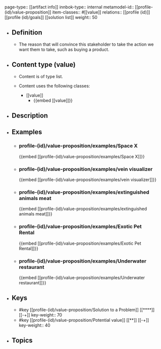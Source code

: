 page-type:: [[artifact info]]
innbok-type:: internal
metamodel-id:: [[profile-(id)/value-proposition]]
item-classes:: #[[value]]
relations:: [[profile (id)]] [[profile (id)/goals]] [[solution list]]
weight:: 50

- ## Definition
  - The reason that will convince this stakeholder to take the action we want them to take, such as buying a product.
- ## Content type (value)
  - Content is of type list.
  
  - Content uses the following classes:
    - [[value]]
      - {{embed [[value]]}}
  
- ## Description
- ## Examples
  - ### profile-(id)/value-proposition/examples/Space X
    {{embed [[profile-(id)/value-proposition/examples/Space X]]}}
  - ### profile-(id)/value-proposition/examples/vein visualizer
    {{embed [[profile-(id)/value-proposition/examples/vein visualizer]]}}
  - ### profile-(id)/value-proposition/examples/extinguished animals meat
    {{embed [[profile-(id)/value-proposition/examples/extinguished animals meat]]}}
  - ### profile-(id)/value-proposition/examples/Exotic Pet Rental
    {{embed [[profile-(id)/value-proposition/examples/Exotic Pet Rental]]}}
  - ### profile-(id)/value-proposition/examples/Underwater restaurant
    {{embed [[profile-(id)/value-proposition/examples/Underwater restaurant]]}}
  
- ## Keys
  - #key [[profile-(id)/value-proposition/Solution to a Problem]] [[****]] [[-+]]
    key-weight:: 70
  - #key [[profile-(id)/value-proposition/Potential value]] [[**]] [[-+]]
    key-weight:: 40
- ## Topics
  

